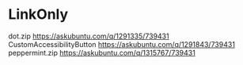 # LinkOnly

dot.zip https://askubuntu.com/q/1291335/739431  
CustomAccessibilityButton https://askubuntu.com/q/1291843/739431  
peppermint.zip https://askubuntu.com/q/1315767/739431
